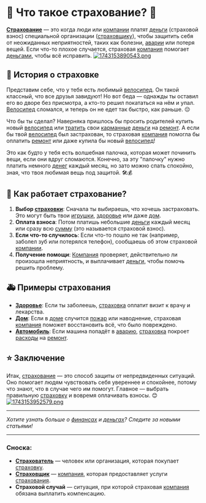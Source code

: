 # 🌟 Что такое страхование? 🌟

**[Страхование](insurance.md)** — это когда люди или [компании](investments.md) платят [деньги](budget.md) (страховой взнос) специальной организации ([страховщику](insurance.md)), чтобы защитить себя от неожиданных неприятностей, таких как болезни, [аварии](insurance.md) или потеря вещей. Если что-то плохое случается, страховая [компания](investments.md) помогает [деньгами](budget.md), чтобы всё исправить.
[![1743153890543.png](https://i.postimg.cc/Fs4PkTMW/1743153890543.png)](https://postimg.cc/QVfgRJx1)

## 📖 История о страховке

Представим себе, что у тебя есть любимый [велосипед](insurance.md). Он такой классный, что все друзья завидуют! Но вот беда — однажды ты оставил его во дворе без присмотра, а кто-то решил покататься на нём и упал. [Велосипед](insurance.md) сломался, и теперь он не едет так быстро, как раньше. 😔

Что бы ты сделал? Наверняка пришлось бы просить родителей купить новый [велосипед](insurance.md) или [тратить](budget.md) свои [карманные](budget.md) [деньги](budget.md) на [ремонт](insurance.md). А если бы твой [велосипед](insurance.md) был застрахован, то страховая [компания](investments.md) помогла бы оплатить [ремонт](insurance.md) или даже купила бы новый [велосипед](insurance.md)!

Это как будто у тебя есть волшебная палочка, которая может починить вещи, если они вдруг сломаются. Конечно, за эту "палочку" нужно платить немного [денег](budget.md) каждый месяц, но зато можно спать спокойно, зная, что твоя любимая вещь под защитой. 🛠️💰

## 🎯 Как работает страхование?

1. **Выбор [страховки](insurance.md)**: Сначала ты выбираешь, что хочешь застраховать. Это могут быть твои [игрушки](saving_goals.md), [здоровье](insurance.md) или даже [дом](insurance.md).
2. **Оплата взноса**: Потом платишь небольшие [деньги](budget.md) каждый месяц или сразу всю [сумму](saving_goals.md) (это называется страховой взнос).
3. **Если что-то случилось**: Если что-то пошло не так (например, заболел зуб или потерялся телефон), сообщаешь об этом страховой [компании](investments.md).
4. **Получение помощи**: [Компания](investments.md) проверяет, действительно ли произошла неприятность, и выплачивает [деньги](budget.md), чтобы помочь решить проблему.

## 🚑 Примеры страхования

- **[Здоровье](insurance.md)**: Если ты заболеешь, [страховка](insurance.md) оплатит визит к врачу и лекарства.
- **[Дом](insurance.md)**: Если в [доме](insurance.md) случится [пожар](insurance.md) или наводнение, страховая [компания](investments.md) поможет восстановить всё, что было повреждено.
- **[Автомобиль](insurance.md)**: Если машина попадёт в [аварию](insurance.md), [страховка](insurance.md) покроет [расходы](budget.md) на [ремонт](insurance.md).

## ⭐ Заключение

Итак, [страхование](insurance.md) — это способ защиты от непредвиденных ситуаций. Оно помогает людям чувствовать себя увереннее и спокойнее, потому что знают, что в случае чего им помогут. Главное — выбрать правильную [страховку](insurance.md) и вовремя оплачивать взносы. 😊
[![1743153952579.png](https://i.postimg.cc/mgpsKb3S/1743153952579.png)](https://postimg.cc/Sn93MbvX)

---

*Хотите узнать больше о [финансах](budget.md) и [деньгах](budget.md)? Следите за новыми статьями!*

---

### Сноска:
- **[Страхователь](insurance.md)** — человек или организация, которая покупает [страховку](insurance.md).
- **[Страховщик](insurance.md)** — [компания](investments.md), которая предоставляет услуги [страхования](insurance.md).
- **Страховой случай** — ситуация, при которой страховая [компания](investments.md) обязана выплатить компенсацию.
